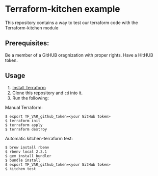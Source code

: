 # Terraform-kitchen example

This repository contains a way to test our terraform code with the Terraform-kitchen module

## Prerequisites:
Be a member of a GitHUB oragnization with proper rights.
Have a HitHUB token.

## Usage

1. [Install Terraform](https://www.terraform.io/intro/getting-started/install.html)
2. Clone this repository and `cd` into it.
3. Run the following:

Manual Terraform:
```
$ export TF_VAR_github_token=<your GitHub token>
$ terraform init
$ terraform apply
$ terraform destroy
```

Automatic kitchen-terraform test:
```
$ brew install rbenv
$ rbenv local 2.3.1
$ gem install bundler
$ bundle install
$ export TF_VAR_github_token=<your GitHub token>
$ kitchen test
```
